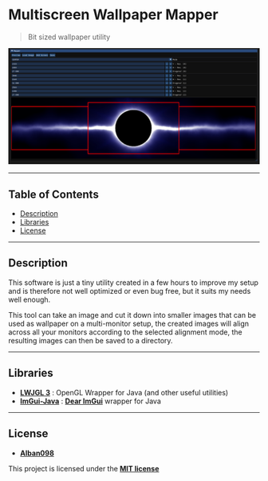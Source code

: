 # Multiscreen Wallpaper Mapper

> Bit sized wallpaper utility

<p align="center">
  <img src="img/window.PNG" />
</p>

---

## Table of Contents

- [Description](#description)
- [Libraries](#libraries)
- [License](#license)

---

## Description
This software is just a tiny utility created in a few hours to improve my setup and is therefore not well optimized or even bug free, but it suits my needs well enough.

This tool can take an image and cut it down into smaller images that can be used as wallpaper on a multi-monitor setup, the created images will align across all your monitors according to the selected alignment mode, the resulting images can then be saved to a directory.

---

## Libraries
- **[LWJGL 3](https://www.lwjgl.org/)** : OpenGL Wrapper for Java (and other useful utilities)
- **[ImGui-Java](https://github.com/SpaiR/imgui-java)** : **[Dear ImGui](https://github.com/ocornut/imgui)** wrapper for Java
---

## License
- **[Alban098](https://github.com/Alban098)**

This project is licensed under the **[MIT license](http://opensource.org/licenses/mit-license.php)**
